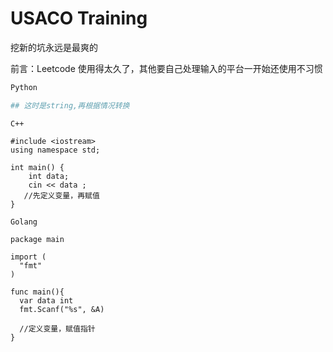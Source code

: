 # USACO Training

挖新的坑永远是最爽的

前言：Leetcode 使用得太久了，其他要自己处理输入的平台一开始还使用不习惯

```python
Python

## 这时是string,再根据情况转换 

```



```text
C++

#include <iostream>
using namespace std;

int main() {
    int data;
    cin << data ;
   //先定义变量，再赋值
}
```



```text
Golang

package main

import (
  "fmt"
)

func main(){
  var data int
  fmt.Scanf("%s", &A)
  
  //定义变量，赋值指针
}

```



